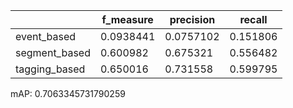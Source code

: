 |               |   f_measure |   precision |   recall |
|---------------|-------------|-------------|----------|
| event_based   |   0.0938441 |   0.0757102 | 0.151806 |
| segment_based |   0.600982  |   0.675321  | 0.556482 |
| tagging_based |   0.650016  |   0.731558  | 0.599795 |
mAP: 0.7063345731790259
